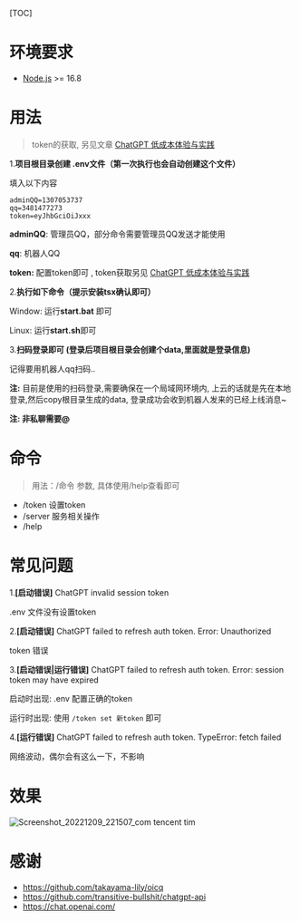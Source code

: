 [TOC]

# 环境要求

- [Node.js](https://nodejs.org/en/) >= 16.8

# 用法

> token的获取, 另见文章 [ChatGPT 低成本体验与实践](https://editor.csdn.net/md/?articleId=128231073)

1.**项目根目录创建 .env文件（第一次执行也会自动创建这个文件）**

   填入以下内容

   ```env
   adminQQ=1307053737
   qq=3481477273
   token=eyJhbGciOiJxxx
   ```

  **adminQQ**: 管理员QQ，部分命令需要管理员QQ发送才能使用

  **qq**: 机器人QQ

  **token:** 配置token即可 , token获取另见 [ChatGPT 低成本体验与实践](https://blog.csdn.net/qq_25211081/article/details/128231073)

2.**执行如下命令（提示安装tsx确认即可）**

   Window: 运行**start.bat** 即可

   Linux: 运行**start.sh**即可

3.**扫码登录即可 (登录后项目根目录会创建个data,里面就是登录信息)**

   记得要用机器人qq扫码..

  **注:** 目前是使用的扫码登录,需要确保在一个局域网环境内, 上云的话就是先在本地登录,然后copy根目录生成的data, 登录成功会收到机器人发来的已经上线消息~



**注: 非私聊需要@**



# 命令

> 用法：/命令 参数, 具体使用/help查看即可

- /token 设置token
- /server 服务相关操作
- /help 

# 常见问题

1.**[启动错误]**  ChatGPT invalid session token

   .env 文件没有设置token

2.**[启动错误]** ChatGPT failed to refresh auth token. Error: Unauthorized

   token 错误 

3.**[启动错误|运行错误]** ChatGPT failed to refresh auth token. Error: session token may have expired

   启动时出现: .env 配置正确的token

   运行时出现: 使用 `/token set 新token` 即可

4.**[运行错误]**  ChatGPT failed to refresh auth token. TypeError: fetch failed

   网络波动，偶尔会有这么一下，不影响



# 效果

![Screenshot_20221209_221507_com tencent tim](https://user-images.githubusercontent.com/59076088/206724421-b77ba55a-6428-4cd0-932f-22559d5677c1.jpg)



# 感谢

- https://github.com/takayama-lily/oicq
- https://github.com/transitive-bullshit/chatgpt-api
- https://chat.openai.com/
